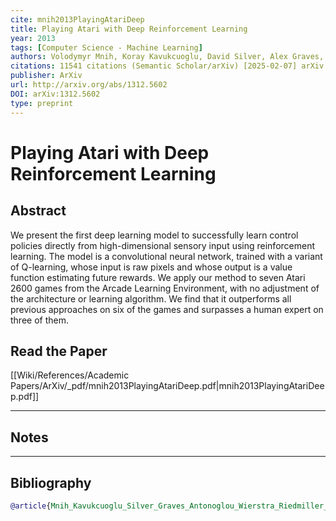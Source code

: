 ```yaml
---
cite: mnih2013PlayingAtariDeep 
title: Playing Atari with Deep Reinforcement Learning
year: 2013
tags: [Computer Science - Machine Learning]
authors: Volodymyr Mnih, Koray Kavukcuoglu, David Silver, Alex Graves, Ioannis Antonoglou, Daan Wierstra, Martin Riedmiller
citations: 11541 citations (Semantic Scholar/arXiv) [2025-02-07] arXiv:1312.5602 [cs]
publisher: ArXiv
url: http://arxiv.org/abs/1312.5602
DOI: arXiv:1312.5602
type: preprint
---
```


# Playing Atari with Deep Reinforcement Learning

## Abstract 
We present the first deep learning model to successfully learn control policies directly from high-dimensional sensory input using reinforcement learning. The model is a convolutional neural network, trained with a variant of Q-learning, whose input is raw pixels and whose output is a value function estimating future rewards. We apply our method to seven Atari 2600 games from the Arcade Learning Environment, with no adjustment of the architecture or learning algorithm. We find that it outperforms all previous approaches on six of the games and surpasses a human expert on three of them.

## Read the Paper

[[Wiki/References/Academic Papers/ArXiv/_pdf/mnih2013PlayingAtariDeep.pdf|mnih2013PlayingAtariDeep.pdf]]

---
## Notes
>


---
## Bibliography

```bibtex
@article{Mnih_Kavukcuoglu_Silver_Graves_Antonoglou_Wierstra_Riedmiller_2013, title={Playing Atari with Deep Reinforcement Learning}, url={[http://arxiv.org/abs/1312.5602](http://arxiv.org/abs/1312.5602)}, DOI={[10.48550/arXiv.1312.5602](https://doi.org/10.48550/arXiv.1312.5602)}, abstractNote={We present the first deep learning model to successfully learn control policies directly from high-dimensional sensory input using reinforcement learning. The model is a convolutional neural network, trained with a variant of Q-learning, whose input is raw pixels and whose output is a value function estimating future rewards. We apply our method to seven Atari 2600 games from the Arcade Learning Environment, with no adjustment of the architecture or learning algorithm. We find that it outperforms all previous approaches on six of the games and surpasses a human expert on three of them.}, note={11541 citations (Semantic Scholar/arXiv) [2025-02-07] arXiv:1312.5602 [cs]}, number={arXiv:1312.5602}, publisher={arXiv}, author={Mnih, Volodymyr and Kavukcuoglu, Koray and Silver, David and Graves, Alex and Antonoglou, Ioannis and Wierstra, Daan and Riedmiller, Martin}, year={2013}, month=dec }
```
